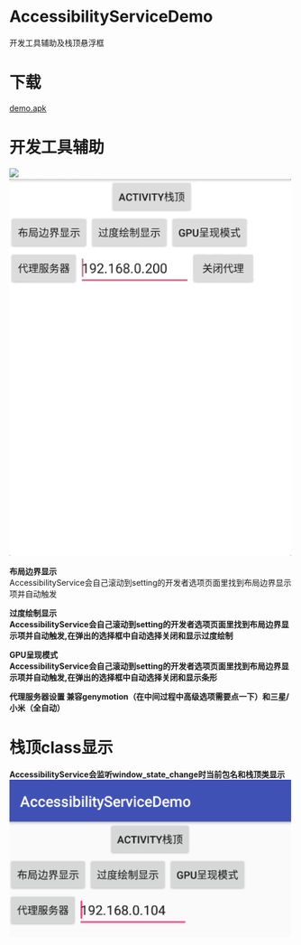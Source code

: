 # AccessibilityServiceDemo
开发工具辅助及栈顶悬浮框

# 下载
[demo.apk](app/build/outputs/apk/app-debug.apk)

# 开发工具辅助
<img src="images/2.gif" width="500">
<img src="images/wifi-proxy.gif" width="500">
<br>

**布局边界显示**
<br>AccessibilityService会自己滚动到setting的开发者选项页面里找到布局边界显示项并自动触发<b>
  
**过度绘制显示**
<br>AccessibilityService会自己滚动到setting的开发者选项页面里找到布局边界显示项并自动触发,在弹出的选择框中自动选择关闭和显示过度绘制<br>

**GPU呈现模式**
<br>AccessibilityService会自己滚动到setting的开发者选项页面里找到布局边界显示项并自动触发,在弹出的选择框中自动选择关闭和显示条形<br>

**代理服务器设置**
兼容genymotion（在中间过程中高级选项需要点一下）和三星/小米（全自动）

# 栈顶class显示
AccessibilityService会监听window_state_change时当前包名和栈顶类显示<br>
<img src="images/1.png" width="500">
